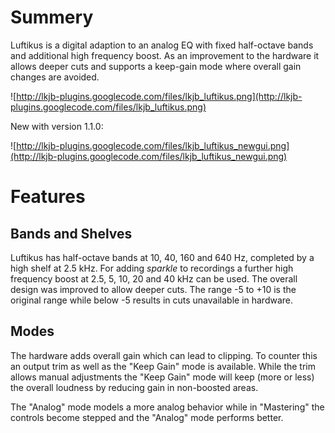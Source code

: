 # Summery #

Luftikus is a digital adaption to an analog EQ with fixed half-octave bands and additional high frequency boost. As an improvement to the hardware it allows deeper cuts and supports a keep-gain mode where overall gain changes are avoided.

![http://lkjb-plugins.googlecode.com/files/lkjb_luftikus.png](http://lkjb-plugins.googlecode.com/files/lkjb_luftikus.png)

New with version 1.1.0:

![http://lkjb-plugins.googlecode.com/files/lkjb_luftikus_newgui.png](http://lkjb-plugins.googlecode.com/files/lkjb_luftikus_newgui.png)

# Features #

## Bands and Shelves ##

Luftikus has half-octave bands at 10, 40, 160 and 640 Hz, completed by a high shelf at 2.5 kHz. For adding _sparkle_ to recordings a further high frequency boost at 2.5, 5, 10, 20 and 40 kHz can be used.
The overall design was improved to allow deeper cuts. The range -5 to +10 is the original range while below -5 results in cuts unavailable in hardware.

## Modes ##

The hardware adds overall gain which can lead to clipping. To counter this an output trim as well as the "Keep Gain" mode is available. While the trim allows manual adjustments the "Keep Gain" mode will keep (more or less) the overall loudness by reducing gain in non-boosted areas.

The "Analog" mode models a more analog behavior while in "Mastering" the controls become stepped and the "Analog" mode performs better.